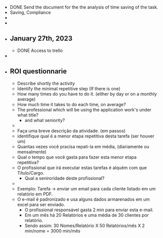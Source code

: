 - DONE Send the document for the the analysis of time saving of the task.
- Saving, Compliance
-
-
- ## January 27th, 2023
	- DONE Access to trello
-
- ## ROI questionnarie
	- Describe shortly the activity
	- Identify the minimal repetitive step (If there is one)
	- How many times do you have to do it. (either by day or on a monthly average)
	- How much time it takes to do each time, on average?
	- The professional which will be using the application work's under what title?
		- and what seniority?
	-
	- Faça uma breve descrição da atividade. (em passos)
	- identifique qual é a menor etapa repetitiva desta tarefa (ser houver um)
	- Quantas vezes você pracisa repati-la em média, (diariamente ou mensalmente)
	- Qual o tempo que você gasta para fazer esta menor etapa repetitiva?
	- O profissional que irá executar estas tarefas é alquém com que Título/Cargo.
		- Qual a seniroridade deste profissional?
	-
	- Exemplo: 
	  Tarefa -> enviar um email para cada cliente listado em um relatório em PDF.
	- O e-mail é padronizado e usa alguns dados armarenados em um excel para ser enviado.
		- O profissional responsável gasta 2 min para enviar esta e-mail.
		- Em um mês há 20 Relatórios e uma média de 30 clientes por relatório.
		- Sendo assim: 30 Nomes/Relatório X 50 Relatórios/mês X 2 min/nome = 3000 min/mês